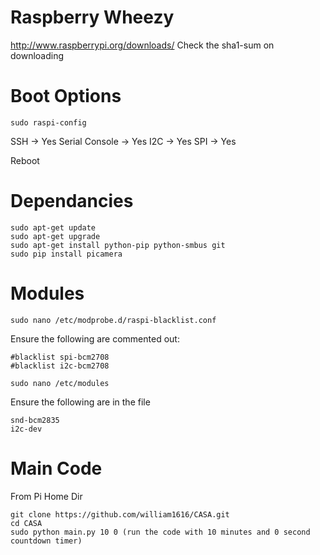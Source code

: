 Raspberry Wheezy
============
http://www.raspberrypi.org/downloads/
Check the sha1-sum on downloading

Boot Options
============
```
sudo raspi-config
```

SSH -> Yes
Serial Console -> Yes
I2C -> Yes
SPI -> Yes

Reboot

Dependancies
============
```
sudo apt-get update
sudo apt-get upgrade
sudo apt-get install python-pip python-smbus git
sudo pip install picamera
```

Modules
=======
```
sudo nano /etc/modprobe.d/raspi-blacklist.conf
```
Ensure the following are commented out:
```
#blacklist spi-bcm2708
#blacklist i2c-bcm2708
```
    
```
sudo nano /etc/modules
```
Ensure the following are in the file
```
snd-bcm2835
i2c-dev
```

Main Code
=========
From Pi Home Dir
```
git clone https://github.com/william1616/CASA.git
cd CASA
sudo python main.py 10 0 (run the code with 10 minutes and 0 second countdown timer)
```

